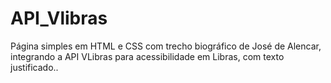 # API_Vlibras
Página simples em HTML e CSS com trecho biográfico de José de Alencar, integrando a API VLibras para acessibilidade em Libras, com texto justificado..
